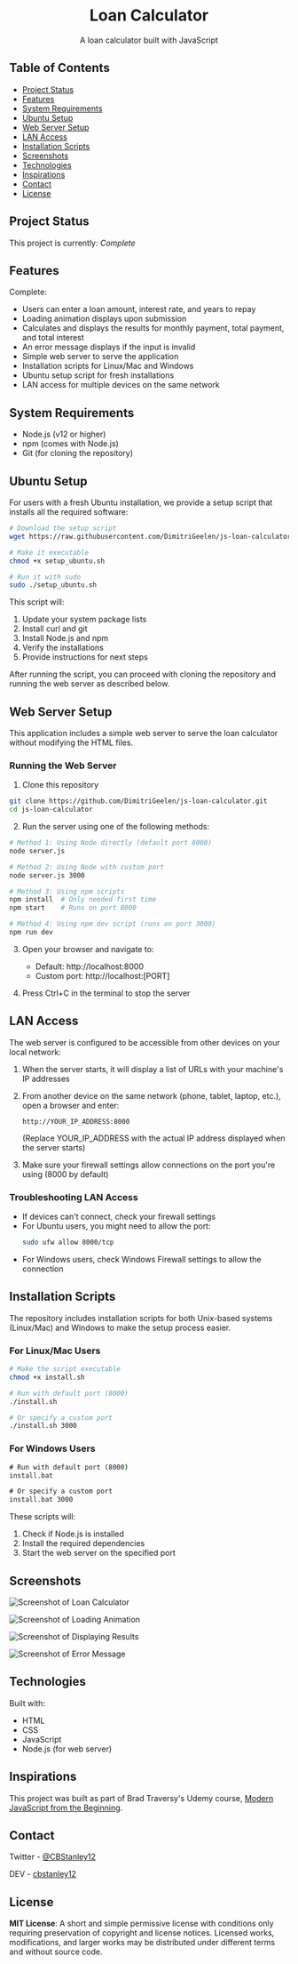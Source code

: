<h1 align="center">Loan Calculator</h1>
<p align="center">A loan calculator built with JavaScript</p>

## Table of Contents
* [Project Status](#project-status)
* [Features](#features)
* [System Requirements](#system-requirements)
* [Ubuntu Setup](#ubuntu-setup)
* [Web Server Setup](#web-server-setup)
* [LAN Access](#lan-access)
* [Installation Scripts](#installation-scripts)
* [Screenshots](#screenshots)
* [Technologies](#technologies)
* [Inspirations](#inspirations)
* [Contact](#contact)
* [License](#license)

## Project Status
This project is currently: _Complete_

## Features
Complete:
* Users can enter a loan amount, interest rate, and years to repay
* Loading animation displays upon submission
* Calculates and displays the results for monthly payment, total payment, and total interest
* An error message displays if the input is invalid
* Simple web server to serve the application
* Installation scripts for Linux/Mac and Windows
* Ubuntu setup script for fresh installations
* LAN access for multiple devices on the same network

## System Requirements
* Node.js (v12 or higher)
* npm (comes with Node.js)
* Git (for cloning the repository)

## Ubuntu Setup
For users with a fresh Ubuntu installation, we provide a setup script that installs all the required software:

```bash
# Download the setup script
wget https://raw.githubusercontent.com/DimitriGeelen/js-loan-calculator/master/setup_ubuntu.sh

# Make it executable
chmod +x setup_ubuntu.sh

# Run it with sudo
sudo ./setup_ubuntu.sh
```

This script will:
1. Update your system package lists
2. Install curl and git
3. Install Node.js and npm
4. Verify the installations
5. Provide instructions for next steps

After running the script, you can proceed with cloning the repository and running the web server as described below.

## Web Server Setup
This application includes a simple web server to serve the loan calculator without modifying the HTML files.

### Running the Web Server
1. Clone this repository
```bash
git clone https://github.com/DimitriGeelen/js-loan-calculator.git
cd js-loan-calculator
```

2. Run the server using one of the following methods:

```bash
# Method 1: Using Node directly (default port 8000)
node server.js

# Method 2: Using Node with custom port
node server.js 3000

# Method 3: Using npm scripts
npm install  # Only needed first time
npm start    # Runs on port 8000

# Method 4: Using npm dev script (runs on port 3000)
npm run dev
```

3. Open your browser and navigate to:
   - Default: http://localhost:8000
   - Custom port: http://localhost:[PORT]

4. Press Ctrl+C in the terminal to stop the server

## LAN Access
The web server is configured to be accessible from other devices on your local network:

1. When the server starts, it will display a list of URLs with your machine's IP addresses
2. From another device on the same network (phone, tablet, laptop, etc.), open a browser and enter:
   ```
   http://YOUR_IP_ADDRESS:8000
   ```
   (Replace YOUR_IP_ADDRESS with the actual IP address displayed when the server starts)

3. Make sure your firewall settings allow connections on the port you're using (8000 by default)

### Troubleshooting LAN Access
- If devices can't connect, check your firewall settings
- For Ubuntu users, you might need to allow the port:
  ```bash
  sudo ufw allow 8000/tcp
  ```
- For Windows users, check Windows Firewall settings to allow the connection

## Installation Scripts
The repository includes installation scripts for both Unix-based systems (Linux/Mac) and Windows to make the setup process easier.

### For Linux/Mac Users
```bash
# Make the script executable
chmod +x install.sh

# Run with default port (8000)
./install.sh

# Or specify a custom port
./install.sh 3000
```

### For Windows Users
```cmd
# Run with default port (8000)
install.bat

# Or specify a custom port
install.bat 3000
```

These scripts will:
1. Check if Node.js is installed
2. Install the required dependencies
3. Start the web server on the specified port

## Screenshots
![Screenshot of Loan Calculator](./images/loan-calc.png)

![Screenshot of Loading Animation](./images/loan-calc-load.png)

![Screenshot of Displaying Results](./images/loan-calc-res.png)

![Screenshot of Error Message](./images/loan-calc-error.png)

## Technologies
Built with:
* HTML
* CSS
* JavaScript
* Node.js (for web server)

## Inspirations
This project was built as part of Brad Traversy's Udemy course, [Modern JavaScript from the Beginning](https://www.udemy.com/modern-javascript-from-the-beginning/).

## Contact
Twitter - [@CBStanley12](https://twitter.com/CBStanley12)

DEV - [cbstanley12](https://dev.to/cbstanley12)

## License
**MIT License**: 
A short and simple permissive license with conditions only requiring preservation of copyright and license notices. Licensed works, modifications, and larger works may be distributed under different terms and without source code.